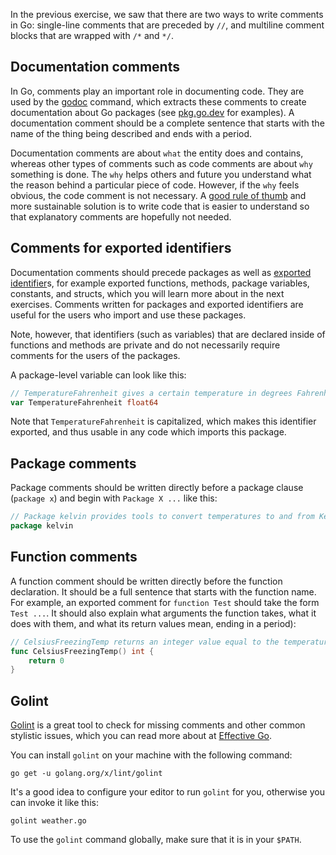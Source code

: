 In the previous exercise, we saw that there are two ways to write comments in Go: single-line comments that are preceded by `//`, and multiline comment blocks that are wrapped with `/*` and `*/`.

## Documentation comments

In Go, comments play an important role in documenting code. They are used by the [godoc][godoc] command, which extracts these comments to create documentation about Go packages (see [pkg.go.dev][go packages] for examples). A documentation comment should be a complete sentence that starts with the name of the thing being described and ends with a period.

Documentation comments are about `what` the entity does and contains, whereas other types of comments such as code comments are about `why` something is done. The `why` helps others and future you understand what the reason behind a particular piece of code. However, if the `why` feels obvious, the code comment is not necessary. A [good rule of thumb][less comments] and more sustainable solution is to write code that is easier to understand so that explanatory comments are hopefully not needed.

## Comments for exported identifiers

Documentation comments should precede packages as well as [exported identifier][exported identifiers]s, for example exported functions, methods, package variables, constants, and structs, which you will learn more about in the next exercises. Comments written for packages and exported identifiers are useful for the users who import and use these packages.

Note, however, that identifiers (such as variables) that are declared inside of functions and methods are private and do not necessarily require comments for the users of the packages.

A package-level variable can look like this:

```go
// TemperatureFahrenheit gives a certain temperature in degrees Fahrenheit.
var TemperatureFahrenheit float64
```

Note that `TemperatureFahrenheit` is capitalized, which makes this identifier exported, and thus usable in any code which imports this package.

## Package comments

Package comments should be written directly before a package clause (`package x`) and begin with `Package X ...` like this:

```go
// Package kelvin provides tools to convert temperatures to and from Kelvin.
package kelvin
```

## Function comments

A function comment should be written directly before the function declaration. It should be a full sentence that starts with the function name. For example, an exported comment for `function Test` should take the form `Test ...`. It should also explain what arguments the function takes, what it does with them, and what its return values mean, ending in a period):

```go
// CelsiusFreezingTemp returns an integer value equal to the temperature at which water freezes in degrees Celsius.
func CelsiusFreezingTemp() int {
	return 0
}
```

## Golint

[Golint][golint] is a great tool to check for missing comments and other common stylistic issues, which you can read more about at [Effective Go][effective go].

You can install `golint` on your machine with the following command:

```
go get -u golang.org/x/lint/golint
```

It's a good idea to configure your editor to run `golint` for you, otherwise you can invoke it like this:

```
golint weather.go
```

To use the `golint` command globally, make sure that it is in your `$PATH`.

[godoc]: https://golang.org/cmd/go/#hdr-Show_documentation_for_package_or_symbol
[go packages]: https://pkg.go.dev/
[less comments]: https://dave.cheney.net/practical-go/presentations/qcon-china.html#_dont_comment_bad_code_rewrite_it
[exported identifiers]: https://www.ardanlabs.com/blog/2014/03/exportedunexported-identifiers-in-go.html
[golint]: https://github.com/golang/lint
[effective go]: https://golang.org/doc/effective_go.html
